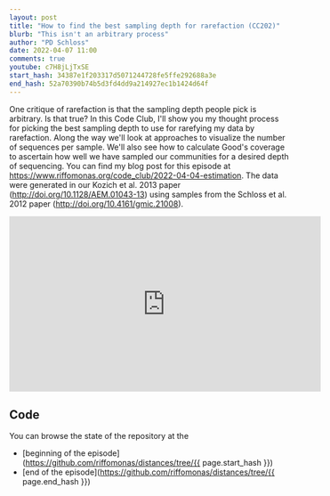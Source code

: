 ```yaml
---
layout: post
title: "How to find the best sampling depth for rarefaction (CC202)"
blurb: "This isn't an arbitrary process"
author: "PD Schloss"
date: 2022-04-07 11:00
comments: true
youtube: c7H8jLjTxSE
start_hash: 34387e1f203317d5071244728fe5ffe292688a3e
end_hash: 52a70390b74b5d3fd4dd9a214927ec1b1424d64f
---
```


One critique of rarefaction is that the sampling depth people pick is arbitrary. Is that true? In this Code Club, I'll show you my thought process for picking the best sampling depth to use for rarefying my data by rarefaction. Along the way we'll look at approaches to visualize the number of sequences per sample. We'll also see how to calculate Good's coverage to ascertain how well we have sampled our communities for a desired depth of sequencing. You can find my blog post for this episode at https://www.riffomonas.org/code_club/2022-04-04-estimation. The data were generated in our Kozich et al. 2013 paper (http://doi.org/10.1128/AEM.01043-13) using samples from the Schloss et al. 2012 paper (http://doi.org/10.4161/gmic.21008).


<iframe style="margin: 0 auto;display:block;" width="560" height="315" src="https://www.youtube.com/embed/{{ page.youtube }}" frameborder="0" allow="accelerometer; autoplay; encrypted-media; gyroscope; picture-in-picture" allowfullscreen></iframe>


## Code

You can browse the state of the repository at the
* [beginning of the episode](https://github.com/riffomonas/distances/tree/{{ page.start_hash }})
* [end of the episode](https://github.com/riffomonas/distances/tree/{{ page.end_hash }})
